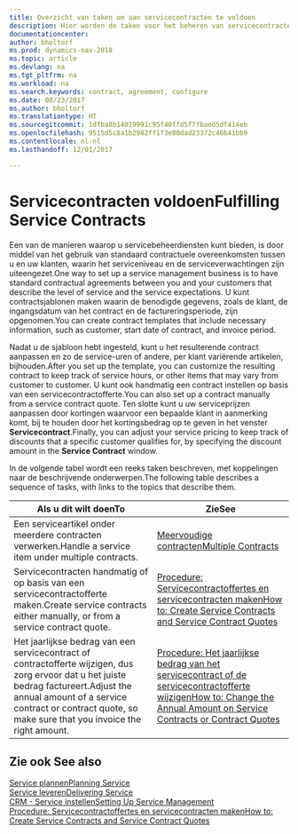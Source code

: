 ```yaml
---
title: Overzicht van taken om aan servicecontracten te voldoen
description: Hier worden de taken voor het beheren van servicecontracten met klanten beschreven.
documentationcenter: 
author: bholtorf
ms.prod: dynamics-nav-2018
ms.topic: article
ms.devlang: na
ms.tgt_pltfrm: na
ms.workload: na
ms.search.keywords: contract, agreement, configure
ms.date: 08/23/2017
ms.author: bholtorf
ms.translationtype: HT
ms.sourcegitcommit: 1dfba8b14019991c95f40ffd5f7fbaed5df414eb
ms.openlocfilehash: 9515d5c8a1b2982ff1f3e80dad23372c46b41bb9
ms.contentlocale: nl-nl
ms.lasthandoff: 12/01/2017

---
```

# <a name="fulfilling-service-contracts"></a><span data-ttu-id="b4fdf-103">Servicecontracten voldoen</span><span class="sxs-lookup"><span data-stu-id="b4fdf-103">Fulfilling Service Contracts</span></span> 
<span data-ttu-id="b4fdf-104">Een van de manieren waarop u servicebeheerdiensten kunt bieden, is door middel van het gebruik van standaard contractuele overeenkomsten tussen u en uw klanten, waarin het serviceniveau en de serviceverwachtingen zijn uiteengezet.</span><span class="sxs-lookup"><span data-stu-id="b4fdf-104">One way to set up a service management business is to have standard contractual agreements between you and your customers that describe the level of service and the service expectations.</span></span> <span data-ttu-id="b4fdf-105">U kunt contractsjablonen maken waarin de benodigde gegevens, zoals de klant, de ingangsdatum van het contract en de factureringsperiode, zijn opgenomen.</span><span class="sxs-lookup"><span data-stu-id="b4fdf-105">You can create contract templates that include necessary information, such as customer, start date of contract, and invoice period.</span></span>  
  
<span data-ttu-id="b4fdf-106">Nadat u de sjabloon hebt ingesteld, kunt u het resulterende contract aanpassen en zo de service-uren of andere, per klant variërende artikelen, bijhouden.</span><span class="sxs-lookup"><span data-stu-id="b4fdf-106">After you set up the template, you can customize the resulting contract to keep track of service hours, or other items that may vary from customer to customer.</span></span> <span data-ttu-id="b4fdf-107">U kunt ook handmatig een contract instellen op basis van een servicecontractofferte.</span><span class="sxs-lookup"><span data-stu-id="b4fdf-107">You can also set up a contract manually from a service contract quote.</span></span> <span data-ttu-id="b4fdf-108">Ten slotte kunt u uw serviceprijzen aanpassen door kortingen waarvoor een bepaalde klant in aanmerking komt, bij te houden door het kortingsbedrag op te geven in het venster **Servicecontract**.</span><span class="sxs-lookup"><span data-stu-id="b4fdf-108">Finally, you can adjust your service pricing to keep track of discounts that a specific customer qualifies for, by specifying the discount amount in the **Service Contract** window.</span></span>  

<span data-ttu-id="b4fdf-109">In de volgende tabel wordt een reeks taken beschreven, met koppelingen naar de beschrijvende onderwerpen.</span><span class="sxs-lookup"><span data-stu-id="b4fdf-109">The following table describes a sequence of tasks, with links to the topics that describe them.</span></span>   
  
|<span data-ttu-id="b4fdf-110">**Als u dit wilt doen**</span><span class="sxs-lookup"><span data-stu-id="b4fdf-110">**To**</span></span>|<span data-ttu-id="b4fdf-111">**Zie**</span><span class="sxs-lookup"><span data-stu-id="b4fdf-111">**See**</span></span>|  
|------------|-------------|  
|<span data-ttu-id="b4fdf-112">Een serviceartikel onder meerdere contracten verwerken.</span><span class="sxs-lookup"><span data-stu-id="b4fdf-112">Handle a service item under multiple contracts.</span></span> | [<span data-ttu-id="b4fdf-113">Meervoudige contracten</span><span class="sxs-lookup"><span data-stu-id="b4fdf-113">Multiple Contracts</span></span>](service-multiple-contracts.md)|  
|<span data-ttu-id="b4fdf-114">Servicecontracten handmatig of op basis van een servicecontractofferte maken.</span><span class="sxs-lookup"><span data-stu-id="b4fdf-114">Create service contracts either manually, or from a service contract quote.</span></span>| [<span data-ttu-id="b4fdf-115">Procedure: Servicecontractoffertes en servicecontracten maken</span><span class="sxs-lookup"><span data-stu-id="b4fdf-115">How to: Create Service Contracts and Service Contract Quotes</span></span>](service-how-to-create-service-contracts-and-service-contract-quotes.md)|
|<span data-ttu-id="b4fdf-116">Het jaarlijkse bedrag van een servicecontract of contractofferte wijzigen, dus zorg ervoor dat u het juiste bedrag factureert.</span><span class="sxs-lookup"><span data-stu-id="b4fdf-116">Adjust the annual amount of a service contract or contract quote, so make sure that you invoice the right amount.</span></span>|[<span data-ttu-id="b4fdf-117">Procedure: Het jaarlijkse bedrag van het servicecontract of de servicecontractofferte wijzigen</span><span class="sxs-lookup"><span data-stu-id="b4fdf-117">How to: Change the Annual Amount on Service Contracts or Contract Quotes</span></span>](service-how-to-change-the-annual-amount-on-service-contracts-or-contract-quotes.md)|

## <a name="see-also"></a><span data-ttu-id="b4fdf-118">Zie ook </span><span class="sxs-lookup"><span data-stu-id="b4fdf-118">See also</span></span>
[<span data-ttu-id="b4fdf-119">Service plannen</span><span class="sxs-lookup"><span data-stu-id="b4fdf-119">Planning Service</span></span>](service-plan-service.md)  
[<span data-ttu-id="b4fdf-120">Service leveren</span><span class="sxs-lookup"><span data-stu-id="b4fdf-120">Delivering Service</span></span>](service-deliver-service.md)  
[<span data-ttu-id="b4fdf-121">CRM - Service instellen</span><span class="sxs-lookup"><span data-stu-id="b4fdf-121">Setting Up Service Management</span></span>](service-setup-service.md)  
[<span data-ttu-id="b4fdf-122">Procedure: Servicecontractoffertes en servicecontracten maken</span><span class="sxs-lookup"><span data-stu-id="b4fdf-122">How to: Create Service Contracts and Service Contract Quotes</span></span>](service-how-to-create-service-contracts-and-service-contract-quotes.md)  

